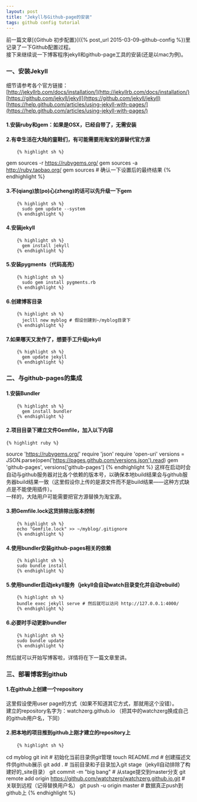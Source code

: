 ```yaml
---
layout: post
title: "Jekyll与Github-page的安装"
tags: github config tutorial
---
```


前一篇文章[《Github 初步配置》]({% post_url 2015-03-09-github-config %})里记录了一下Github配置过程。  
接下来继续说一下博客程序jekyll和github-page工具的安装(还是以mac为例)。

### 一、安装Jekyll
细节请参考各个官方链接：  
[http://jekyllrb.com/docs/installation/](http://jekyllrb.com/docs/installation/)  
[https://github.com/jekyll/jekyll](https://github.com/jekyll/jekyll)  
[https://help.github.com/articles/using-jekyll-with-pages/](https://help.github.com/articles/using-jekyll-with-pages/)  

#### 1.安装ruby和gem：如果是OSX，已经自带了，无需安装

#### 2.有幸生活在大陆的童鞋们，有可能需要用淘宝的源替代官方源
		{% highlight sh %}
gem sources -r https://rubygems.org/
gem sources -a http://ruby.taobao.org/
gem sources # 确认一下设置后的最终结果
		{% endhighlight %}
#### 3.不(qiang)放(po)心(zheng)的话可以先升级一下gem
        {% highlight sh %}
          sudo gem update --system
        {% endhighlight %}
#### 4.安装jekyll
		{% highlight sh %}
          gem install jekyll
		{% endhighlight %}
#### 5.安装pygments（代码高亮）
        {% highlight sh %}
          sudo gem install pygments.rb
        {% endhighlight %}
#### 6.创建博客目录
        {% highlight sh %}
          jeclll new myblog # 假设创建到~/myblog目录下
        {% endhighlight %}
#### 7.如果哪天又发作了，想要手工升级jekyll
        {% highlight sh %}
          gem update jekyll
        {% endhighlight %}

### 二、与github-pages的集成

#### 1.安装Bundler
        {% highlight sh %}
          gem install bundler
        {% endhighlight %}
#### 2.项目目录下建立文件Gemfile，加入以下内容
	{% highlight ruby %}
source 'https://rubygems.org/'
require 'json'
require 'open-uri'
versions = JSON.parse(open('https://pages.github.com/versions.json').read)
gem 'github-pages', versions['github-pages']
	{% endhighlight %}
这样在启动时会自动与github服务器对比各个依赖的版本号，以确保本地build结果会与github服务器build结果一致（这里假设你上传的是源文件而不是build结果——这种方式缺点是不能使用插件）。  
一样的，大陆用户可能需要把官方源替换为淘宝源。

#### 3.把Gemfile.lock这货排除出版本控制
        {% highlight sh %}
		echo "Gemfile.lock" >> ~/myblog/.gitignore
        {% endhighlight %}
#### 4.使用bundler安装github-pages相关的依赖
        {% highlight sh %}
		sudo bundle install
        {% endhighlight %}
#### 5.使用bundler启动jekyll服务（jekyll会自动watch目录变化并自动rebuild）
        {% highlight sh %}
		bundle exec jekyll serve # 然后就可以访问 http://127.0.0.1:4000/
        {% endhighlight %}
#### 6.必要时手动更新bundler
        {% highlight sh %}
		sudo bundle update
        {% endhighlight %}

然后就可以开始写博客啦，详情将在下一篇文章里讲。  

### 三、部署博客到github

#### 1.在github上创建一个repository  
这里假设使用user page的方式（如果不知道其它方式，那就用这个没错）。  
建立的repository名字为：watchzerg.github.io （把其中的watchzerg换成自己的github用户名，下同）

#### 2.把本地的项目推到github上刚才建立的repository上
        {% highlight sh %}
cd myblog
git init # 初始化当前目录供git管理
touch README.md # 创建描述文件供github展示
git add . # 当前目录和子目录加入git stage（jekyll自动排除了构建好的_site目录）
git commit -m "big bang" # 从stage提交到master分支
git remote add origin https://github.com/watchzerg/watchzerg.github.io.git # 关联到远程（记得替换用户名）
git push -u origin master # 数据真正push到github上
        {% endhighlight %}










